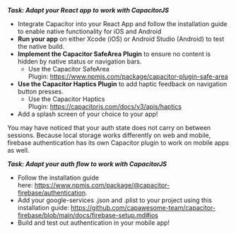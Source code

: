 ***Task: Adapt your React app to work with CapacitorJS***

- Integrate Capacitor into your React App and follow the installation guide to enable native functionality for iOS and Android
- **Run your app** on either Xcode (iOS) or Android Studio (Android) to test the native build.
- **Implement the Capacitor SafeArea Plugin** to ensure no content is hidden by native status or navigation bars.
    - Use the Capacitor SafeArea Plugin: https://www.npmjs.com/package/capacitor-plugin-safe-area
- **Use the Capacitor Haptics Plugin** to add haptic feedback on navigation button presses.
    - Use the Capacitor Haptics Plugin: https://capacitorjs.com/docs/v3/apis/haptics
- Add a splash screen of your choice to your app!

You may have noticed that your auth state does not carry on between sessions. Because local storage works differently on web and mobile, firebase authentication has its own Capacitor plugin to work on mobile apps as well.

***Task: Adapt your auth flow to work with CapacitorJS***

- Follow the installation guide here: https://www.npmjs.com/package/@capacitor-firebase/authentication.
- Add your google-services .json and .plist to your project using this installation guide: https://github.com/capawesome-team/capacitor-firebase/blob/main/docs/firebase-setup.md#ios
- Build and test out authentication in your mobile app!